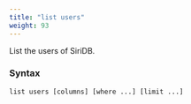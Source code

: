 ```yaml
---
title: "list users"
weight: 93
---
```


List the users of SiriDB.

### Syntax

    list users [columns] [where ...] [limit ...]
